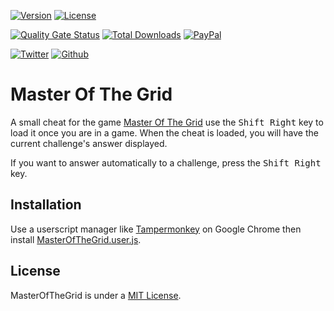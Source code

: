 [![Version](https://img.shields.io/github/v/release/myerffoeg/masterofthegrid?sort=semver)](https://github.com/myerffoeg/masterofthegrid/releases)
[![License](https://img.shields.io/github/license/myerffoeg/masterofthegrid)](LICENSE.md)

[![Quality Gate Status](https://sonarcloud.io/api/project_badges/measure?project=myerffoeg_masterofthegrid&metric=alert_status)](https://sonarcloud.io/dashboard?id=myerffoeg_masterofthegrid)
[![Total Downloads](https://img.shields.io/github/downloads/myerffoeg/masterofthegrid/total)](https://github.com/myerffoeg/masterofthegrid/releases/latest/download/masterofthegrid.user.js) 
[![PayPal](https://img.shields.io/badge/Donate-PayPal-ff3f59.svg)](https://www.paypal.me/myerffoeg) 

[![Twitter](https://img.shields.io/twitter/follow/myerffoeg.svg?style=social&label=Follow)](https://twitter.com/myerffoeg)
[![Github](https://img.shields.io/github/followers/myerffoeg.svg?label=Follow&style=social)](https://github.com/myerffoeg)

# Master Of The Grid
A small cheat for the game [Master Of The Grid](http://masterofthegrid.sparklinlabs.com/) use the <kbd>Shift Right</kbd> key to load it once you are in a game. When the cheat is loaded, you will have the current challenge's answer displayed.

If you want to answer automatically to a challenge, press the <kbd>Shift Right</kbd> key.

## Installation
Use a userscript manager like [Tampermonkey](https://chrome.google.com/webstore/detail/tampermonkey/dhdgffkkebhmkfjojejmpbldmpobfkfo?hl=en) on Google Chrome then install [MasterOfTheGrid.user.js](https://github.com/myerffoeg/masterofthegrid/releases/latest/download/MasterOfTheGrid.user.js).

## License
MasterOfTheGrid is under a [MIT License](LICENSE.md).
